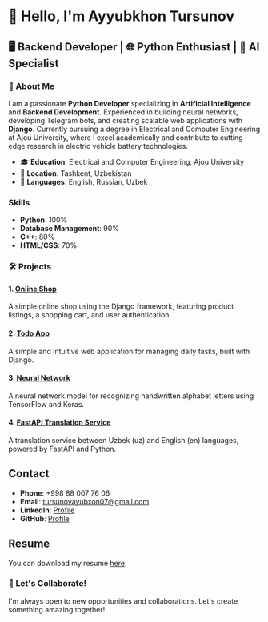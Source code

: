 # 👋 Hello, I'm Ayyubkhon Tursunov


## 🖥️ Backend Developer | 🌐 Python Enthusiast | 🤖 AI Specialist


### 📄 About Me
I am a passionate <strong>Python Developer</strong> specializing in <strong>Artificial Intelligence</strong> and <strong>Backend Development</strong>. Experienced in building neural networks, developing Telegram bots, and creating scalable web applications with <strong>Django</strong>. Currently pursuing a degree in Electrical and Computer Engineering at Ajou University, where I excel academically and contribute to cutting-edge research in electric vehicle battery technologies.

 - 🎓 <strong>Education</strong>: Electrical and Computer Engineering, Ajou University
 - 📍 <strong>Location</strong>: Tashkent, Uzbekistan
 - 💬 <strong>Languages</strong>: English, Russian, Uzbek

### Skills

- **Python**: 100%
- **Database Management**: 90%
- **C++**: 80%
- **HTML/CSS**: 70%

### 🛠️ Projects

#### 1. [Online Shop](https://github.com/ayubxontursunov/Django-tutorial)
A simple online shop using the Django framework, featuring product listings, a shopping cart, and user authentication.


#### 2. [Todo App](https://github.com/ayubxontursunov/todo_app)
A simple and intuitive web application for managing daily tasks, built with Django.


#### 3. [Neural Network](https://github.com/ayubxontursunov/Handwritten-alphabet-recognition-neural_networks)
A neural network model for recognizing handwritten alphabet letters using TensorFlow and Keras.


#### 4. [FastAPI Translation Service](https://github.com/ayubxontursunov/translatorAPI)
A translation service between Uzbek (uz) and English (en) languages, powered by FastAPI and Python.

## Contact

- **Phone**: +998 88 007 76 06
- **Email**: [tursunovayubxon07@gmail.com](mailto:tursunovayubxon07@gmail.com)
- **LinkedIn**: [Profile](https://www.linkedin.com/in/ayubxontursunov)
- **GitHub**: [Profile](https://github.com/ayubxontursunov)

## Resume

You can download my resume [here](app/static/images/myresume.pdf).


### 🌟 Let's Collaborate!
I'm always open to new opportunities and collaborations. Let's create something amazing together!


